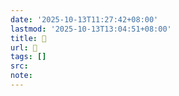 ```yaml
---
date: '2025-10-13T11:27:42+08:00'
lastmod: '2025-10-13T13:04:51+08:00'
title: 󰙑
url: 󰙑
tags: []
src:
note:
---
```

